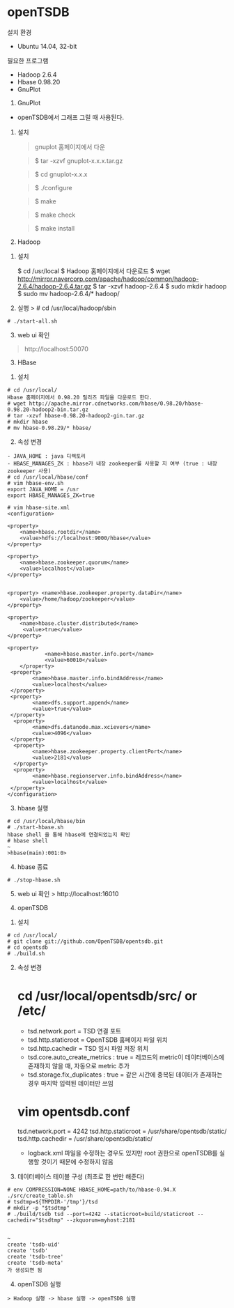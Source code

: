 # openTSDB

설치 환경
 - Ubuntu 14.04, 32-bit

필요한 프로그램
 - Hadoop 2.6.4
 - Hbase 0.98.20
 - GnuPlot

1. GnuPlot
  * openTSDB에서 그래프 그릴 때 사용된다.

 1) 설치
    > gnuplot 홈페이지에서 다운
    
	 > $ tar -xzvf gnuplot-x.x.x.tar.gz
    
	 > $ cd gnuplot-x.x.x
    
	 > $ ./configure
    
	 > $ make
    
	 > $ make check
    
	 > $ make install
        
2. Hadoop
  
  1) 설치
    
    	$ cd /usr/local
	$ Hadoop 홈페이지에서 다운로드
	$ wget http://mirror.navercorp.com/apache/hadoop/common/hadoop-2.6.4/hadoop-2.6.4.tar.gz
	$ tar -xzvf hadoop-2.6.4
	$ sudo mkdir hadoop
	$ sudo mv hadoop-2.6.4/* hadoop/
	
   

  2) 실행
    >
    # cd /usr/local/hadoop/sbin
    
    # ./start-all.sh
    
  3) web ui 확인
   > http://localhost:50070
    
3. HBase

  1) 설치
  
    # cd /usr/local/
    Hbase 홈페이지에서 0.98.20 릴리즈 파일을 다운로드 한다.
    # wget http://apache.mirror.cdnetworks.com/hbase/0.98.20/hbase-0.98.20-hadoop2-bin.tar.gz
    # tar -xzvf hbase-0.98.20-hadoop2-gin.tar.gz
    # mkdir hbase
    # mv hbase-0.98.29/* hbase/


  2) 속성 변경
  
    - JAVA_HOME : java 디렉토리
    - HBASE_MANAGES_ZK : hbase가 내장 zookeeper를 사용할 지 여부 (true : 내장 zookeeper 사용)
    # cd /usr/local/hbase/conf
    # vim hbase-env.sh
    export JAVA_HOME = /usr
    export HBASE_MANAGES_ZK=true
    
    # vim hbase-site.xml
    <configuration>

	<property>
		<name>hbase.rootdir</name>
		<value>hdfs://localhost:9000/hbase</value>
	</property>

	<property>
		<name>hbase.zookeeper.quorum</name>
		<value>localhost</value>
	</property>


	<property> <name>hbase.zookeeper.property.dataDir</name> 
		<value>/home/hadoop/zookeeper</value> 
	</property>

	<property> 
		<name>hbase.cluster.distributed</name>
		 <value>true</value> 
	</property>

	<property>
                <name>hbase.master.info.port</name>
                <value>60010</value>
    	</property>
	 <property>
            <name>hbase.master.info.bindAddress</name>
            <value>localhost</value>
	 </property>
	 <property>
            <name>dfs.support.append</name>
            <value>true</value>
	 </property>
	  <property>
            <name>dfs.datanode.max.xcievers</name>
            <value>4096</value>
	 </property>
	  <property>
            <name>hbase.zookeeper.property.clientPort</name>
            <value>2181</value>
	  </property>
	  <property>
            <name>hbase.regionserver.info.bindAddress</name>
            <value>localhost</value>
	 </property>
    </configuration>

  3) hbase 실행
  
    # cd /usr/local/hbase/bin
    # ./start-hbase.sh
    hbase shell 을 통해 hbase에 연결되었는지 확인
    # hbase shell
    ~
    >hbase(main):001:0> 
    
    
  4) hbase 종료
  
    # ./stop-hbase.sh
    
    
  5) web ui 확인
    > http://localhost:16010

4. openTSDB 

  1) 설치
  
    # cd /usr/local/
    # git clone git://github.com/OpenTSDB/opentsdb.git
    # cd opentsdb
    # ./build.sh
    

 2) 속성 변경
 
    # cd /usr/local/opentsdb/src/ or /etc/
    - tsd.network.port = TSD 연결 포트
    - tsd.http.staticroot = OpenTSDB 홈페이지 파일 위치
    - tsd.http.cachedir = TSD 임시 파일 저장 위치
    - tsd.core.auto_create_metrics : true = 레코드의 metric이 데이터베이스에 존재하지 않을 때, 자동으로 metric 추가
    - tsd.storage.fix_duplicates : true = 같은 시간에 중복된 데이터가 존재하는 경우 마지막 입력된 데이터만 쓰임
    
    # vim opentsdb.conf
    tsd.network.port = 4242
    tsd.http.staticroot = /usr/share/opentsdb/static/
    tsd.http.cachedir = /usr/share/opentsdb/static/
   
    * logback.xml 파일을 수정하는 경우도 있지만 root 권한으로 openTSDB를 실행할 것이기 때문에 수정하지 않음
    
    
  3) 데이터베이스 테이블 구성 (최초로 한 번만 해준다)
  
    # env COMPRESSION=NONE HBASE_HOME=path/to/hbase-0.94.X ./src/create_table.sh
    # tsdtmp=${TMPDIR-'/tmp'}/tsd
    # mkdir -p "$tsdtmp"
    # ./build/tsdb tsd --port=4242 --staticroot=build/staticroot --cachedir="$tsdtmp" --zkquorum=myhost:2181
    
    
    ~
    create 'tsdb-uid'
    create 'tsdb'
    create 'tsdb-tree'
    create 'tsdb-meta'
    가 생성되면 됨
    
    
  4) openTSDB 실행
  
    > Hadoop 실행 -> hbase 실행 -> openTSDB 실행
    
